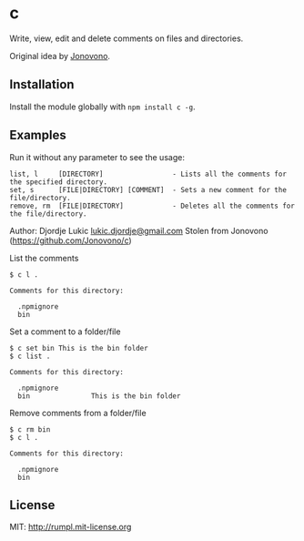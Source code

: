 # c

Write, view, edit and delete comments on files and directories.

Original idea by [Jonovono](https://github.com/Jonovono/c).

## Installation

Install the module globally with `npm install c -g`.

## Examples

Run it without any parameter to see the usage:

    list, l     [DIRECTORY]                 - Lists all the comments for the specified directory.
    set, s      [FILE|DIRECTORY] [COMMENT]  - Sets a new comment for the file/directory.
    remove, rm  [FILE|DIRECTORY]            - Deletes all the comments for the file/directory.

Author: Djordje Lukic <lukic.djordje@gmail.com>
Stolen from Jonovono (https://github.com/Jonovono/c)

List the comments

    $ c l .

    Comments for this directory:

      .npmignore
      bin

Set a comment to a folder/file

    $ c set bin This is the bin folder
    $ c list .

    Comments for this directory:

      .npmignore
      bin               This is the bin folder

Remove comments from a folder/file

    $ c rm bin
    $ c l .

    Comments for this directory:

      .npmignore
      bin

## License

MIT: http://rumpl.mit-license.org
